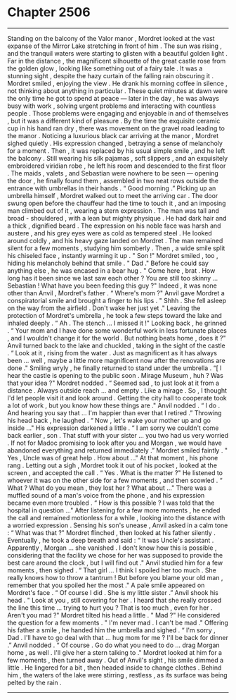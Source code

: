 
# Chapter 2506


---

Standing on the balcony of the Valor manor , Mordret looked at the vast expanse of the Mirror Lake stretching in front of him . The sun was rising , and the tranquil waters were starting to glisten with a beautiful golden light . Far in the distance , the magnificent silhouette of the great castle rose from the golden glow , looking like something out of a fairy tale .
It was a stunning sight , despite the hazy curtain of the falling rain obscuring it . Mordret smiled , enjoying the view .
He drank his morning coffee in silence , not thinking about anything in particular . These quiet minutes at dawn were the only time he got to spend at peace — later in the day , he was always busy with work , solving urgent problems and interacting with countless people .
Those problems were engaging and enjoyable in and of themselves , but it was a different kind of pleasure . By the time the exquisite ceramic cup in his hand ran dry , there was movement on the gravel road leading to the manor . Noticing a luxurious black car arriving at the manor , Mordret sighed quietly .
His expression changed , betraying a sense of melancholy for a moment . Then , it was replaced by his usual simple smile , and he left the balcony .
Still wearing his silk pajamas , soft slippers , and an exquisitely embroidered viridian robe , he left his room and descended to the first floor . The maids , valets , and Sebastian were nowhere to be seen — opening the door , he finally found them , assembled in two neat rows outside the entrance with umbrellas in their hands .
“ Good morning .”
Picking up an umbrella himself , Mordret walked out to meet the arriving car . The door swung open before the chauffeur had the time to touch it , and an imposing man climbed out of it , wearing a stern expression .
The man was tall and broad - shouldered , with a lean but mighty physique . He had dark hair and a thick , dignified beard . The expression on his noble face was harsh and austere , and his grey eyes were as cold as tempered steel .
He looked around coldly , and his heavy gaze landed on Mordret .
The man remained silent for a few moments , studying him somberly .
Then , a wide smile split his chiseled face , instantly warming it up .
" Son !"
Mordret smiled , too , hiding his melancholy behind that smile .
" Dad ."
Before he could say anything else , he was encased in a bear hug .
" Come here , brat . How long has it been since we last saw each other ? You are still too skinny ... Sebastian ! What have you been feeding this guy ?"
Indeed , it was none other than Anvil , Mordret's father .
“ Where's mom ?"
Anvil gave Mordret a conspiratorial smile and brought a finger to his lips .
" Shhh . She fell asleep on the way from the airfield . Don't wake her just yet ."
Leaving the protection of Mordret's umbrella , he took a few steps toward the lake and inhaled deeply .
“ Ah . The stench ... I missed it !"
Looking back , he grinned .
“ Your mom and I have done some wonderful work in less fortunate places , and I wouldn't change it for the world . But nothing beats home , does it ?"
Anvil turned back to the lake and chuckled , taking in the sight of the castle .
“ Look at it , rising from the water . Just as magnificent as it has always been ... well , maybe a little more magnificent now after the renovations are done ."
Smiling wryly , he finally returned to stand under the umbrella .
“[ I hear the castle is opening to the public soon . Mirage Museum , huh ? Was that your idea ?"
Mordret nodded .
“ Seemed sad , to just look at it from a distance . Always outside reach ... and empty . Like a mirage . So , I thought I'd let people visit it and look around . Getting the city hall to cooperate took a lot of work , but you know how these things are ."
Anvil nodded .
“ I do . And hearing you say that ... I'm happier than ever that I retired .”
Throwing his head back , he laughed .
“ Now , let's wake your mother up and go inside ..."
His expression darkened a little .
“ I am sorry we couldn't come back earlier , son . That stuff with your sister ... you two had us very worried . If not for Madoc promising to look after you and Morgan , we would have abandoned everything and returned immediately .”
Mordret smiled faintly .
" Yes , Uncle was of great help . How about ..."
At that moment , his phone rang .
Letting out a sigh , Mordret took it out of his pocket , looked at the screen , and accepted the call .
“ Yes . What is the matter ?"
He listened to whoever it was on the other side for a few moments , and then scowled .
“ What ? What do you mean , they lost her ? What about ..."
There was a muffled sound of a man's voice from the phone , and his expression became even more troubled .
“ How is this possible ? I was told that the hospital in question ..."
After listening for a few more moments , he ended the call and remained motionless for a while , looking into the distance with a worried expression .
Sensing his son's unease , Anvil asked in a calm tone :
“ What was that ?"
Mordret flinched , then looked at his father silently .
Eventually , he took a deep breath and said :
“ It was Uncle's assistant . Apparently , Morgan ... she vanished . I don't know how this is possible , considering that the facility we chose for her was supposed to provide the best care around the clock , but I will find out ."
Anvil studied him for a few moments , then sighed .
“ That girl ... I think I spoiled her too much . She really knows how to throw a tantrum ! But before you blame your old man , remember that you spoiled her the most ."
A pale smile appeared on Mordret's face .
“ Of course I did . She is my little sister .”
Anvil shook his head .
" Look at you , still covering for her . I heard that she really crossed the line this time ... trying to hurt you ? That is too much , even for her . Aren't you mad ?"
Mordret tilted his head a little .
" Mad ?"
He considered the question for a few moments .
" I'm never mad . I can't be mad ."
Offering his father a smile , he handed him the umbrella and sighed .
“ I'm sorry , Dad . I'll have to go deal with that ... hug mom for me ? I'll be back for dinner .”
Anvil nodded .
“ Of course . Go do what you need to do ... drag Morgan home , as well . I'll give her a stern talking to ."
Mordret looked at him for a few moments , then turned away .
Out of Anvil's sight , his smile dimmed a little .
He lingered for a bit , then headed inside to change clothes .
Behind him , the waters of the lake were stirring , restless , as its surface was being pelted by the rain .

---

